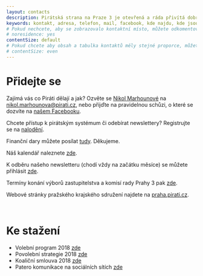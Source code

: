 ```yaml
---
layout: contacts
description: Pirátská strana na Praze 3 je otevřená a ráda přivítá dobrovolníky a odpoví na dotazy kritiků.
keywords: kontakt, adresa, telefon, mail, facebook, kde najdu, kde jsou
# Pokud nechcete, aby se zobrazovalo kontaktní místo, můžete odkomentovat následující řádek:
# noresidence: yes
contentSize: default
# Pokud chcete aby obsah a tabulka kontaktů měly stejné proporce, můžete použít:
# contentSize: even
---
```



<div class="o-section-header o-section-header--indented">
  <h1 class="t-h2-alt">Přidejte se</h1>
</div>


Zajímá vás co Piráti dělají a jak? Ozvěte se [Nikol Marhounové](/lide/nikol-marhounova) na nikol.marhounova@pirati.cz, nebo přijďte
na pravidelnou schůzi, o které se dozvíte na [našem Facebooku](https://www.facebook.com/PiratiPraha3/).

Chcete přístup k pirátským systémum či odebírat newslettery? Registrujte se na [nalodění](https://nalodeni.pirati.cz/).

Finanční dary můžete posílat [tudy](https://dary.pirati.cz/podpor-kraj/praha/adresne-dary-pro-ks-praha/?p=110103). Děkujeme.

Náš kalendář naleznete [zde](https://calendar.google.com/calendar/u/0/embed?src=o2k9q2b4p679fp4u3p146u2r5s@group.calendar.google.com&ctz=Europe/Prague).

K odběru našeho newsletteru (chodí vždy na začátku měsíce) se můžete přihlásit [zde](https://docs.google.com/forms/d/e/1FAIpQLScBy066WqJMRrN-7Qom8PrPAQm3JgVoIrnW2luAEznc3E1pcg/viewform).

Termíny konání výborů zastupitelstva a komisí rady Prahy 3 pak [zde](https://www.praha3.cz/samosprava/vybory-a-komise/terminy-zasedani?year=2021).

Webové stránky pražského krajského sdružení najdete na [praha.pirati.cz](https://praha.pirati.cz/).

<br/>

<div class="o-section-header o-section-header--indented">
  <h1 class="t-h2-alt">Ke stažení</h1>
</div>

- Volební program 2018 [zde](https://github.com/pirati-web/praha3.pirati.cz/blob/master/Dokumenty/Program2018.pdf)
- Povolební strategie 2018 [zde](https://github.com/pirati-web/praha3.pirati.cz/blob/master/Dokumenty/Strategie2018.pdf)
- Koaliční smlouva 2018 [zde](https://www.praha3.cz/samosprava/zastupitelstvo/koalicni-dohoda-pro-obdobi-20182022)
- Patero komunikace na sociálních sítích [zde](https://github.com/pirati-web/praha3.pirati.cz/blob/master/Dokumenty/PateroKomunikace.pdf)

